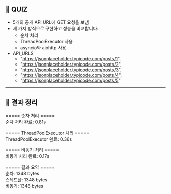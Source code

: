 ## 📝 QUIZ

- 5개의 공개 API URL에 GET 요청을 보냄
- 세 가지 방식으로 구현하고 성능을 비교합니다:
  - 순차 처리
  - ThreadPoolExecutor 사용
  - asyncio와 aiohttp 사용
- API_URLS
  - "https://jsonplaceholder.typicode.com/posts/1",
  - "https://jsonplaceholder.typicode.com/posts/2",
  - "https://jsonplaceholder.typicode.com/posts/3",
  - "https://jsonplaceholder.typicode.com/posts/4",
  - "https://jsonplaceholder.typicode.com/posts/5"

---

## 🔗 결과 정리

===== 순차 처리 =====<br />
순차 처리 완료: 0.81s

===== ThreadPoolExecutor 처리 =====<br />
ThreadPoolExecutor 완료: 0.36s

===== 비동기 처리 =====<br />
비동기 처리 완료: 0.17s

===== 결과 요약 =====<br />
순차: 1348 bytes<br />
스레드풀: 1348 bytes<br />
비동기: 1348 bytes<br />
